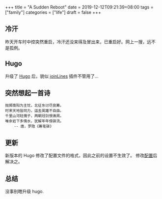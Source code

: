 +++
title = "A Sudden Reboot"
date = 2019-12-12T09:21:39+08:00
tags = ["family"]
categories = ["life"]
draft = false
+++

## 冷汗

昨天开车时中控突然重启，冷汗还没来得及冒出来，已重启好。网上一搜，远不
是孤例。

## Hugo

升级了 [Hugo](https://gohugo.io/) 后，貌似
[joinLines](https://github.com/gohugoio/hugo/pull/3574) 插件不管用了...

## 突然想起一首诗

~~~
抛掷南阳为主忧，北征东讨尽良筹。
时来天地皆同力，运去英雄不自由。
千里山河轻孺子，两朝冠剑恨谯周。
唯余岩下多情水，犹解年年傍驿流。
    -- 唐，罗隐《筹笔驿》
~~~

## 更新

新版本的 Hugo 修改了配置文件的格式，因此之前的设置不生效了。
修改[配置](https://github.com/live4thee/live4thee.github.com/commit/82cc4116eecd021424277b02663230f173022524)后解决之。

## 总结

没事别瞎升级 hugo.
